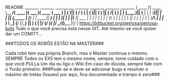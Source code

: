 README
     _______  _______ _________ _______  _______  _______  _______ 
    (  ____ )(  ____ \\__   __/(  ____ )(  ___  )(  ____ \(  ___  )
    | (    )|| (    \/   ) (   | (    )|| (   ) || (    \/| (   ) |
    | (____)|| (__       | |   | (____)|| |   | || (_____ | (___) |
    |  _____)|  __)      | |   |     __)| |   | |(_____  )|  ___  |
    | (      | (         | |   | (\ (   | |   | |      ) || (   ) |
    | )      | (____/\   | |   | ) \ \__| (___) |/\____) || )   ( |
    |/       (_______/   )_(   |/   \__/(_______)\_______)|/     \|
https://bitbucket.org/petrosa/petrosa-bots
Tudo o que você precisa está nesse GIT. Até mesmo se você quiser dar um COMITT...

###TODOS OS ROBÔS ESTÃO NA MASTER###

Cada robô tem sua própria Branch, mas o Master continua o mesmo. SEMPRE
Todos os EX5 tem o mesmo nome, sempre, tome cuidado com o que você PULLa
Um dia eu ligo o Wiki
Em caso de dúvida, sempre fale com o Yurão primeiro.
###Pode-se e deve-se adicionar bugs e resolver o máximo de tretas (Issues) por aqui, fica documentado e trampo é zero###